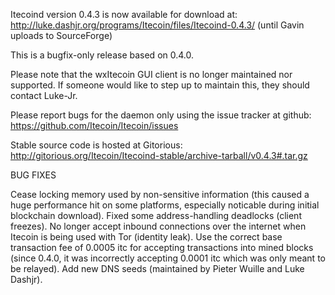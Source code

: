 Itecoind version 0.4.3 is now available for download at:
http://luke.dashjr.org/programs/Itecoin/files/Itecoind-0.4.3/ (until Gavin uploads to SourceForge)

This is a bugfix-only release based on 0.4.0.

Please note that the wxItecoin GUI client is no longer maintained nor supported. If someone would like to step up to maintain this, they should contact Luke-Jr.

Please report bugs for the daemon only using the issue tracker at github:
https://github.com/Itecoin/Itecoin/issues

Stable source code is hosted at Gitorious:
http://gitorious.org/Itecoin/Itecoind-stable/archive-tarball/v0.4.3#.tar.gz

BUG FIXES

Cease locking memory used by non-sensitive information (this caused a huge performance hit on some platforms, especially noticable during initial blockchain download).
Fixed some address-handling deadlocks (client freezes).
No longer accept inbound connections over the internet when Itecoin is being used with Tor (identity leak).
Use the correct base transaction fee of 0.0005 itc for accepting transactions into mined blocks (since 0.4.0, it was incorrectly accepting 0.0001 itc which was only meant to be relayed).
Add new DNS seeds (maintained by Pieter Wuille and Luke Dashjr).

